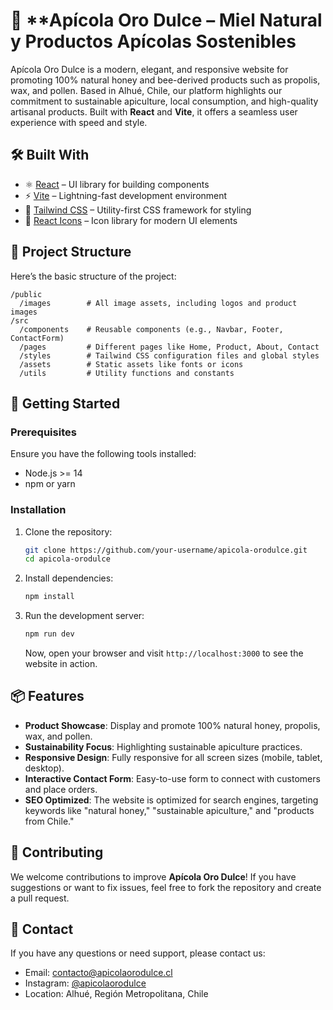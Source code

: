 


# 🍯 **Apícola Oro Dulce – Miel Natural y Productos Apícolas Sostenibles
Apícola Oro Dulce is a modern, elegant, and responsive website for promoting 100% natural honey and bee-derived products such as propolis, wax, and pollen. Based in Alhué, Chile, our platform highlights our commitment to sustainable apiculture, local consumption, and high-quality artisanal products. Built with **React** and **Vite**, it offers a seamless user experience with speed and style.

## 🛠️ Built With

- ⚛️ [React](https://reactjs.org/) – UI library for building components
- ⚡ [Vite](https://vitejs.dev/) – Lightning-fast development environment
- 🎨 [Tailwind CSS](https://tailwindcss.com/) – Utility-first CSS framework for styling
- 🐝 [React Icons](https://react-icons.github.io/react-icons/) – Icon library for modern UI elements

## 📂 Project Structure

Here’s the basic structure of the project:

```
/public
  /images        # All image assets, including logos and product images
/src
  /components    # Reusable components (e.g., Navbar, Footer, ContactForm)
  /pages         # Different pages like Home, Product, About, Contact
  /styles        # Tailwind CSS configuration files and global styles
  /assets        # Static assets like fonts or icons
  /utils         # Utility functions and constants
```

## 🚀 Getting Started

### Prerequisites

Ensure you have the following tools installed:

- Node.js >= 14
- npm or yarn

### Installation

1. Clone the repository:

   ```bash
   git clone https://github.com/your-username/apicola-orodulce.git
   cd apicola-orodulce
   ```

2. Install dependencies:

   ```bash
   npm install
   ```

3. Run the development server:

   ```bash
   npm run dev
   ```

   Now, open your browser and visit `http://localhost:3000` to see the website in action.

## 📦 Features

- **Product Showcase**: Display and promote 100% natural honey, propolis, wax, and pollen.
- **Sustainability Focus**: Highlighting sustainable apiculture practices.
- **Responsive Design**: Fully responsive for all screen sizes (mobile, tablet, desktop).
- **Interactive Contact Form**: Easy-to-use form to connect with customers and place orders.
- **SEO Optimized**: The website is optimized for search engines, targeting keywords like "natural honey," "sustainable apiculture," and "products from Chile."

## 🌱 Contributing

We welcome contributions to improve **Apícola Oro Dulce**! If you have suggestions or want to fix issues, feel free to fork the repository and create a pull request.

## 📧 Contact

If you have any questions or need support, please contact us:

- Email: [contacto@apicolaorodulce.cl](mailto:contacto@apicolaorodulce.cl)
- Instagram: [@apicolaorodulce](https://instagram.com/apicolaorodulce)
- Location: Alhué, Región Metropolitana, Chile
